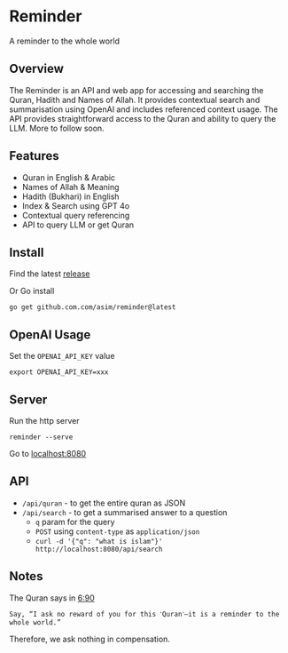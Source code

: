 # Reminder

A reminder to the whole world

## Overview

The Reminder is an API and web app for accessing and searching the Quran, Hadith and Names of Allah. It provides contextual search and summarisation using 
OpenAI and includes referenced context usage. The API provides straightforward access to the Quran and ability to query the LLM. More to follow soon.

## Features

- Quran in English & Arabic
- Names of Allah & Meaning
- Hadith (Bukhari) in English
- Index & Search using GPT 4o
- Contextual query referencing
- API to query LLM or get Quran

## Install

Find the latest [release](https://github.com/asim/reminder/releases/latest)

Or Go install

```
go get github.com.com/asim/reminder@latest
```

## OpenAI Usage

Set the `OPENAI_API_KEY` value

```
export OPENAI_API_KEY=xxx
```

## Server

Run the http server 

```
reminder --serve
```

Go to [localhost:8080](https://localhost:8080)

## API

- `/api/quran` - to get the entire quran as JSON
- `/api/search` - to get a summarised answer to a question
  * `q` param for the query
  * `POST` using `content-type` as `application/json`
  * `curl -d '{"q": "what is islam"}' http://localhost:8080/api/search`


## Notes

The Quran says in [6:90](https://quran.com/6:90)

```
Say, “I ask no reward of you for this ˹Quran˺—it is a reminder to the whole world.”
```

Therefore, we ask nothing in compensation. 
